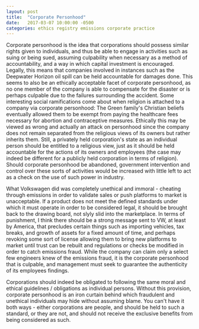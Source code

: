 ```yaml
---
layout: post
title:  "Corporate Personhood"
date:   2017-03-07 10:00:00 -0500
categories: ethics registry emissions corporate practice
---
```



Corporate personhood is the idea that corporations should possess similar
rights given to individuals, and thus be able to engage in activities such as
suing or being sued, assuming culpability when necessary as a method of
accountability, and a way in which capital investment is encouraged.  Legally,
this means that companies involved in instances such as the Deepwater Horizon
oil spill can be held accountable for damages done.  This seems to also be an
ethically acceptable facet of corporate personhood, as no one member of the
company is able to compensate for the disaster or is perhaps culpable due to
the failures surrounding the accident.  Some interesting social ramifications
come about when religion is attached to a company via corporate personhood:
The Green family's Christian beliefs eventually allowed them to be exempt from
paying the healthcare fees necessary for abortion and contraceptive measures.
Ethically this may be viewed as wrong and actually an attack on personhood
since the company does not remain separated from the religious views of its
owners but rather inherits them.  Still, a privately held corporation's state
as an individual person should be entitled to a religious view, just as it
should be held accountable for the actions of its owners and employees (the
case may indeed be different for a publicly held corporation in terms of
religion).  Should corporate personhood be abandoned, government intervention
and control over these sorts of activities would be increased with little left
to act as a check on the use of such power in industry.


What Volkswagen did was completely unethical and immoral - cheating through
emissions in order to validate sales or push platforms to market is
unacceptable.  If a product does not meet the defined standards under which it
must operate in order to be considered legal, it should be brought back to the
drawing board, not slyly slid into the marketplace.  In terms of punishment, I
think there should be a strong message sent to VW, at least by America, that
precludes certain things such as importing vehicles, tax breaks, and growth of
assets for a fixed amount of time, and perhaps revoking some sort of license
allowing them to bring new platforms to market until trust can be rebuilt and
regulations or checks be modified in order to catch emissions fraud.  While the
company can claim only a select few engineers knew of the emissions fraud, it
is the corporate personhood that is culpable, and management must seek to
guarantee the authenticity of its employees findings.

Corporations should indeed be obligated to following the same moral and ethical
guidelines / obligations as individual persons.  Without this provision,
corporate personhood is an iron curtain behind which fraudulent and unethical
individuals may hide without assuming blame.  You can't have it both ways -
either corporations are people, and should be held to such a standard, or they
are not, and should not receive the exclusive benefits from being considered as
such.











